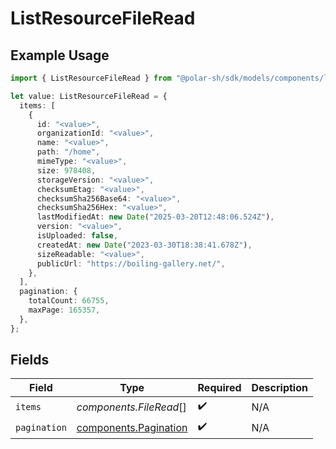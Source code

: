# ListResourceFileRead

## Example Usage

```typescript
import { ListResourceFileRead } from "@polar-sh/sdk/models/components/listresourcefileread.js";

let value: ListResourceFileRead = {
  items: [
    {
      id: "<value>",
      organizationId: "<value>",
      name: "<value>",
      path: "/home",
      mimeType: "<value>",
      size: 978408,
      storageVersion: "<value>",
      checksumEtag: "<value>",
      checksumSha256Base64: "<value>",
      checksumSha256Hex: "<value>",
      lastModifiedAt: new Date("2025-03-20T12:48:06.524Z"),
      version: "<value>",
      isUploaded: false,
      createdAt: new Date("2023-03-30T18:38:41.678Z"),
      sizeReadable: "<value>",
      publicUrl: "https://boiling-gallery.net/",
    },
  ],
  pagination: {
    totalCount: 66755,
    maxPage: 165357,
  },
};
```

## Fields

| Field                                                          | Type                                                           | Required                                                       | Description                                                    |
| -------------------------------------------------------------- | -------------------------------------------------------------- | -------------------------------------------------------------- | -------------------------------------------------------------- |
| `items`                                                        | *components.FileRead*[]                                        | :heavy_check_mark:                                             | N/A                                                            |
| `pagination`                                                   | [components.Pagination](../../models/components/pagination.md) | :heavy_check_mark:                                             | N/A                                                            |